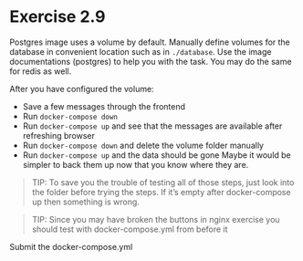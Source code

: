 # Exercise 2.9

Postgres image uses a volume by default. Manually define volumes for the database in convenient location such as in `./database`. Use the image documentations (postgres) to help you with the task. You may do the same for redis as well. <br>

After you have configured the volume: <br>

- Save a few messages through the frontend
- Run `docker-compose down`
- Run `docker-compose up` and see that the messages are available after refreshing browser
- Run `docker-compose down` and delete the volume folder manually
- Run `docker-compose up` and the data should be gone
Maybe it would be simpler to back them up now that you know where they are. <br>

> TIP: To save you the trouble of testing all of those steps, just look into the folder before trying the steps. If it’s empty after docker-compose up then something is wrong.

> TIP: Since you may have broken the buttons in nginx exercise you should test with docker-compose.yml from before it

Submit the docker-compose.yml